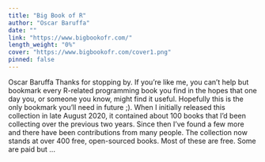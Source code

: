 ```yaml
---
title: "Big Book of R"
author: "Oscar Baruffa"
date: ""
link: "https://www.bigbookofr.com/"
length_weight: "0%"
cover: "https://www.bigbookofr.com/cover1.png"
pinned: false
---
```


Oscar Baruffa Thanks for stopping by. If you’re like me, you can’t help but bookmark every R-related programming book you find in the hopes that one day you, or someone you know, might find it useful. Hopefully this is the only bookmark you’ll need in future ;). When I initially released this collection in late August 2020, it contained about 100 books that I’d been collecting over the previous two years. Since then I’ve found a few more and there have been contributions from many people. The collection now stands at over 400 free, open-sourced books. Most of these are free. Some are paid but  ...
